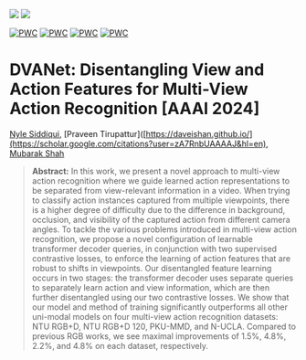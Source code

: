 <a href='https://nylesiddiqui.github.io/DVANet_webpage'><img src='https://img.shields.io/badge/Project-Page-Green'></a> <a href='https://arxiv.org/abs/2312.05719'><img src='https://img.shields.io/badge/Paper-Arxiv-red'></a> 


[![PWC](https://img.shields.io/endpoint.svg?url=https://paperswithcode.com/badge/dvanet-disentangling-view-and-action-features/action-recognition-on-n-ucla)](https://paperswithcode.com/sota/action-recognition-on-n-ucla?p=dvanet-disentangling-view-and-action-features)
[![PWC](https://img.shields.io/endpoint.svg?url=https://paperswithcode.com/badge/dvanet-disentangling-view-and-action-features/action-recognition-in-videos-on-pku-mmd)](https://paperswithcode.com/sota/action-recognition-in-videos-on-pku-mmd?p=dvanet-disentangling-view-and-action-features)
[![PWC](https://img.shields.io/endpoint.svg?url=https://paperswithcode.com/badge/dvanet-disentangling-view-and-action-features/action-recognition-in-videos-on-ntu-rgbd-120)](https://paperswithcode.com/sota/action-recognition-in-videos-on-ntu-rgbd-120?p=dvanet-disentangling-view-and-action-features)
[![PWC](https://img.shields.io/endpoint.svg?url=https://paperswithcode.com/badge/dvanet-disentangling-view-and-action-features/action-recognition-in-videos-on-ntu-rgbd)](https://paperswithcode.com/sota/action-recognition-in-videos-on-ntu-rgbd?p=dvanet-disentangling-view-and-action-features)

# DVANet: Disentangling View and Action Features for Multi-View Action Recognition [AAAI 2024]
[Nyle Siddiqui](https://nylesiddiqui.github.io/), [Praveen Tirupattur]([https://daveishan.github.io/](https://scholar.google.com/citations?user=zA7RnbUAAAAJ&hl=en), [Mubarak Shah](https://scholar.google.com/citations?user=p8gsO3gAAAAJ&hl=en&oi=ao)

> **Abstract:**
> In this work, we present a novel approach to multi-view action recognition where we guide learned action representations to be separated from view-relevant information in a video. When trying to classify action instances captured from multiple viewpoints, there is a higher degree of difficulty due to the difference in background, occlusion, and visibility of the captured action from different camera angles. To tackle the various problems introduced in multi-view action recognition, we propose a novel configuration of learnable transformer decoder queries, in conjunction with two supervised contrastive losses, to enforce the learning of action features that are robust to shifts in viewpoints. Our disentangled feature learning occurs in two stages: the transformer decoder uses separate queries to separately learn action and view information, which are then further disentangled using our two contrastive losses. We show that our model and method of training significantly outperforms all other uni-modal models on four multi-view action recognition datasets: NTU RGB+D, NTU RGB+D 120, PKU-MMD, and N-UCLA. Compared to previous RGB works, we see maximal improvements of 1.5%, 4.8%, 2.2%, and 4.8% on each dataset, respectively.
